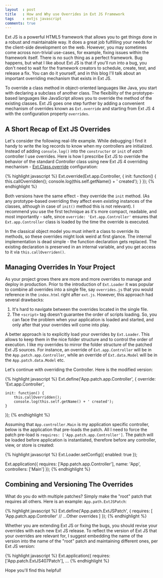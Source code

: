 ```yaml
---
layout  : post
title   : How and Why use Overrides in Ext JS Framework
tags    : extjs javascript
comments: true
---
```


Ext JS is a powerful HTML5 framework that allows you to get things done in a robust and maintainable way. It does a great job fulfilling your needs for the client-side development on the web. However, you may sometimes come across non-trivial use-cases, for example, fixing issues within the framework itself. There is no such thing as a perfect framework. Bug happens, but what I like about Ext JS is that if you'll run into a bug, you don't need to wait for the framework creators to schedule, create, test, and release a fix. You can do it yourself, and in this blog I'll talk about an important overriding mechanism that exists in Ext JS.

To override a class method in object-oriented languages like Java, you start with declaring a subclass of another class. The flexibility of the prototype-based languages like JavaScript allows you to override the method of the existing classes. Ext JS goes one step further by adding a convenient mechanism of overrides known as `Ext.override` and starting from Ext JS 4 with the configuration property `overrides`.

## A Short Recap of Ext JS Overrides

Let's consider the following real-life example. While debugging I find it handy to write the log records to know when my controllers are initialized. Instead of adding `console.log()` into the `constructor` or `init` of _each_ controller I use overrides. Here is how I prescribe Ext JS to override the behavior of the standard _Controller_ class using new Ext JS 4 overriding mechanism - [Ext.Class.override](http://docs.sencha.com/extjs/4.0.7/#!/api/Ext.Class-cfg-override) configuration:

{% highlight javascript %}
Ext.override(Ext.app.Controller, {
   init: function() {
        this.callOverridden();
        console.log(this.self.getName() + ' created');
    }
});
{% endhighlight %}

Both versions have the same effect - they override the `init` method. (As any prototype-based overriding they affect even _existing_ instances of the classes, although in case of `init()` method this is not relevant). I recommend you use the first technique as it's more compact, readable, and most importantly - safe, since `override: 'Ext.app.Controller'` ensures that `Ext.app.Controller` class is loaded by the time the override is executed.

In the classical object model you must inherit a class to override its methods, so these overrides might look weird at first glance. The internal implementation is dead simple - the function declaration gets replaced. The existing declaration is preserved in an internal variable, and you get access to it via `this.callOverriden()`.

## Managing Overrides In Your Project

As your project grows there are more and more overrides to manage and deploy in production. Prior to the introduction of `Ext.Loader` it was popular to combine all overrides into a single file, say `overrides.js` that you would reference in the `index.html` right after `ext.js`. However, this approach had several drawbacks:

1. It's hard to navigate between the overrides located in the single file.
2. The `<script>` tag doesn't guarantee the order of scripts loading. So, you can face the problem when your application is loaded and started, and only after that your overrides will come into play.

A better approach is to explicitly load your overrides by `Ext.Loader`. This allows to keep them in the nice folder structure and to control the order of execution. I like my overrides to mirror the folder structure of the patched Ext JS sources. For instance, an override of `Ext.app.Controller` will be in the `App.patch.app.Controller`, while an override of `Ext.data.Model` will be in the `App.patch.data.Model` etc.

Let's continue with overriding the Controller. Here is the modified version:

{% highlight javascript %}
Ext.define('App.patch.app.Controller', {
    override: 'Ext.app.Controller',

    init: function() {
        this.callOverridden();
        console.log(this.self.getName() + ' created');
    }
});
{% endhighlight %}

Assuming that `App.controller.Main` is my application specific controller, below is the application that pre-loads the patch. All I need to force the patch pre-load is `requires: ['App.patch.app.Controller']`. The patch will be loaded before application is instantiated, therefore before any controller, view, or store is created:

{% highlight javascript %}
Ext.Loader.setConfig({ enabled: true });

Ext.application({
    requires: ['App.patch.app.Controller'],
    name: 'App',
    controllers: ['Main']
});
{% endhighlight %}

## Combining and Versioning The Overrides

What do you do with multiple patches? Simply make the "root" patch that requires all others. Here is an example: `App.path.ExtJSPatch`:

{% highlight javascript %}
Ext.define('App.patch.ExtJSPatch', {
    requires: [
        'App.patch.app.Controller'
        // ...Other overrides
    ]
});
{% endhighlight %}

Whether you are extending Ext JS or fixing the bugs, you should revise your overrides with each new Ext JS release. To reflect the version of Ext JS that your overrides are relevant for, I suggest embedding the name of the version into the name of the "root" patch and maintaining different ones, per Ext JS version:

{% highlight javascript %}
Ext.application({
    requires: ['App.patch.ExtJS407Patch'],
...
{% endhighlight %}

Hope you'll find this helpful!
